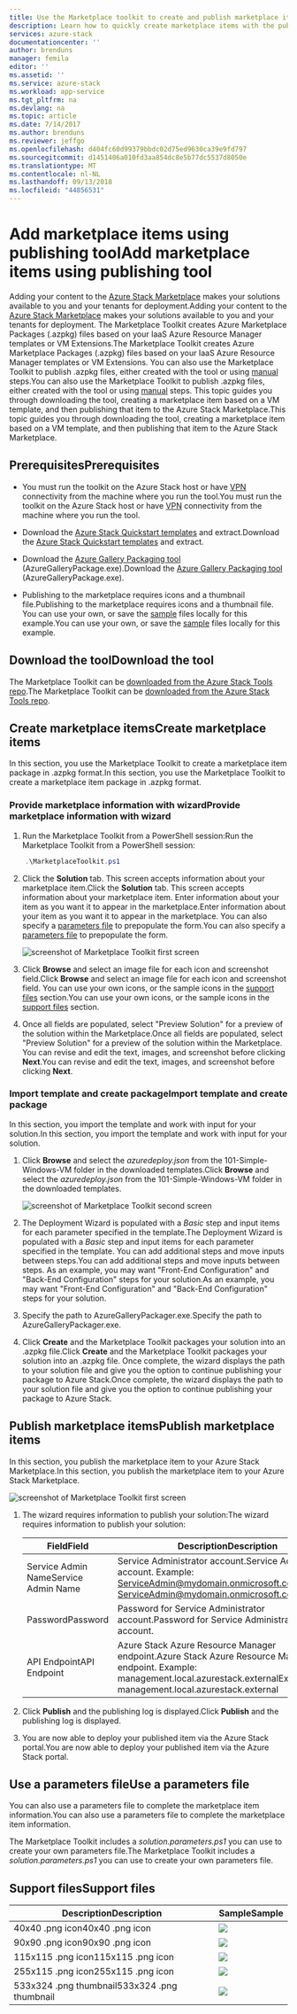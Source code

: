 ```yaml
---
title: Use the Marketplace toolkit to create and publish marketplace items | Microsoft Docs
description: Learn how to quickly create marketplace items with the publishing Toolkit
services: azure-stack
documentationcenter: ''
author: brenduns
manager: femila
editor: ''
ms.assetid: ''
ms.service: azure-stack
ms.workload: app-service
ms.tgt_pltfrm: na
ms.devlang: na
ms.topic: article
ms.date: 7/14/2017
ms.author: brenduns
ms.reviewer: jeffgo
ms.openlocfilehash: d404fc60d99379bbdc02d75ed9630ca39e9fd797
ms.sourcegitcommit: d1451406a010fd3aa854dc8e5b77dc5537d8050e
ms.translationtype: MT
ms.contentlocale: nl-NL
ms.lasthandoff: 09/13/2018
ms.locfileid: "44856531"
---
```

#  <a name="add-marketplace-items-using-publishing-tool"></a><span data-ttu-id="a9f0d-103">Add marketplace items using publishing tool</span><span class="sxs-lookup"><span data-stu-id="a9f0d-103">Add marketplace items using publishing tool</span></span>
<span data-ttu-id="a9f0d-104">Adding your content to the [Azure Stack Marketplace](azure-stack-marketplace.md) makes your solutions available to you and your tenants for deployment.</span><span class="sxs-lookup"><span data-stu-id="a9f0d-104">Adding your content to the [Azure Stack Marketplace](azure-stack-marketplace.md) makes your solutions available to you and your tenants for deployment.</span></span>  <span data-ttu-id="a9f0d-105">The Marketplace Toolkit creates Azure Marketplace Packages (.azpkg) files based on your IaaS Azure Resource Manager templates or VM Extensions.</span><span class="sxs-lookup"><span data-stu-id="a9f0d-105">The Marketplace Toolkit creates Azure Marketplace Packages (.azpkg) files based on your IaaS Azure Resource Manager templates or VM Extensions.</span></span>  <span data-ttu-id="a9f0d-106">You can also use the Marketplace Toolkit to publish .azpkg files, either created with the tool or using [manual](azure-stack-create-and-publish-marketplace-item.md) steps.</span><span class="sxs-lookup"><span data-stu-id="a9f0d-106">You can also use the Marketplace Toolkit to publish .azpkg files, either created with the tool or using [manual](azure-stack-create-and-publish-marketplace-item.md) steps.</span></span>  <span data-ttu-id="a9f0d-107">This topic guides you through downloading the tool, creating a marketplace item based on a VM template, and then publishing that item to the Azure Stack Marketplace.</span><span class="sxs-lookup"><span data-stu-id="a9f0d-107">This topic guides you through downloading the tool, creating a marketplace item based on a VM template, and then publishing that item to the Azure Stack Marketplace.</span></span>     


## <a name="prerequisites"></a><span data-ttu-id="a9f0d-108">Prerequisites</span><span class="sxs-lookup"><span data-stu-id="a9f0d-108">Prerequisites</span></span>
 - <span data-ttu-id="a9f0d-109">You must run the toolkit on the Azure Stack host or have [VPN](azure-stack-connect-azure-stack.md#connect-to-azure-stack-with-vpn) connectivity from the machine where you run the tool.</span><span class="sxs-lookup"><span data-stu-id="a9f0d-109">You must run the toolkit on the Azure Stack host or have [VPN](azure-stack-connect-azure-stack.md#connect-to-azure-stack-with-vpn) connectivity from the machine where you run the tool.</span></span>

 - <span data-ttu-id="a9f0d-110">Download the [Azure Stack Quickstart templates](https://github.com/Azure/AzureStack-QuickStart-Templates/archive/master.zip) and extract.</span><span class="sxs-lookup"><span data-stu-id="a9f0d-110">Download the [Azure Stack Quickstart templates](https://github.com/Azure/AzureStack-QuickStart-Templates/archive/master.zip) and extract.</span></span>

 - <span data-ttu-id="a9f0d-111">Download the [Azure Gallery Packaging tool](http://aka.ms/azurestackmarketplaceitem) (AzureGalleryPackage.exe).</span><span class="sxs-lookup"><span data-stu-id="a9f0d-111">Download the [Azure Gallery Packaging tool](http://aka.ms/azurestackmarketplaceitem) (AzureGalleryPackage.exe).</span></span> 

 - <span data-ttu-id="a9f0d-112">Publishing to the marketplace requires icons and a thumbnail file.</span><span class="sxs-lookup"><span data-stu-id="a9f0d-112">Publishing to the marketplace requires icons and a thumbnail file.</span></span>  <span data-ttu-id="a9f0d-113">You can use your own, or save the [sample](azure-stack-marketplace-publisher.md#support-files) files locally for this example.</span><span class="sxs-lookup"><span data-stu-id="a9f0d-113">You can use your own, or save the [sample](azure-stack-marketplace-publisher.md#support-files) files locally for this example.</span></span>

## <a name="download-the-tool"></a><span data-ttu-id="a9f0d-114">Download the tool</span><span class="sxs-lookup"><span data-stu-id="a9f0d-114">Download the tool</span></span>
<span data-ttu-id="a9f0d-115">The Marketplace Toolkit can be [downloaded from the Azure Stack Tools repo](azure-stack-powershell-download.md).</span><span class="sxs-lookup"><span data-stu-id="a9f0d-115">The Marketplace Toolkit can be [downloaded from the Azure Stack Tools repo](azure-stack-powershell-download.md).</span></span>


##  <a name="create-marketplace-items"></a><span data-ttu-id="a9f0d-116">Create marketplace items</span><span class="sxs-lookup"><span data-stu-id="a9f0d-116">Create marketplace items</span></span>
<span data-ttu-id="a9f0d-117">In this section, you use the Marketplace Toolkit to create a marketplace item package in .azpkg format.</span><span class="sxs-lookup"><span data-stu-id="a9f0d-117">In this section, you use the Marketplace Toolkit to create a marketplace item package in .azpkg format.</span></span>  

### <a name="provide-marketplace-information-with-wizard"></a><span data-ttu-id="a9f0d-118">Provide marketplace information with wizard</span><span class="sxs-lookup"><span data-stu-id="a9f0d-118">Provide marketplace information with wizard</span></span>
1. <span data-ttu-id="a9f0d-119">Run the Marketplace Toolkit from a PowerShell session:</span><span class="sxs-lookup"><span data-stu-id="a9f0d-119">Run the Marketplace Toolkit from a PowerShell session:</span></span>
```PowerShell
    .\MarketplaceToolkit.ps1
```

2. <span data-ttu-id="a9f0d-120">Click the **Solution** tab.  This screen accepts information about your marketplace item.</span><span class="sxs-lookup"><span data-stu-id="a9f0d-120">Click the **Solution** tab.  This screen accepts information about your marketplace item.</span></span> <span data-ttu-id="a9f0d-121">Enter information about your item as you want it to appear in the marketplace.</span><span class="sxs-lookup"><span data-stu-id="a9f0d-121">Enter information about your item as you want it to appear in the marketplace.</span></span>  <span data-ttu-id="a9f0d-122">You can also specify a [parameters file](azure-stack-marketplace-publisher.md#use-a-parameters-file) to prepopulate the form.</span><span class="sxs-lookup"><span data-stu-id="a9f0d-122">You can also specify a [parameters file](azure-stack-marketplace-publisher.md#use-a-parameters-file) to prepopulate the form.</span></span>  
    
    ![screenshot of Marketplace Toolkit first screen](./media/azure-stack-marketplace-publisher/image7.png)
3. <span data-ttu-id="a9f0d-124">Click **Browse** and select an image file for each icon and screenshot field.</span><span class="sxs-lookup"><span data-stu-id="a9f0d-124">Click **Browse** and select an image file for each icon and screenshot field.</span></span>  <span data-ttu-id="a9f0d-125">You can use your own icons, or the sample icons in the [support files](azure-stack-marketplace-publisher.md#support-files) section.</span><span class="sxs-lookup"><span data-stu-id="a9f0d-125">You can use your own icons, or the sample icons in the [support files](azure-stack-marketplace-publisher.md#support-files) section.</span></span>
4. <span data-ttu-id="a9f0d-126">Once all fields are populated, select "Preview Solution" for a preview of the solution within the Marketplace.</span><span class="sxs-lookup"><span data-stu-id="a9f0d-126">Once all fields are populated, select "Preview Solution" for a preview of the solution within the Marketplace.</span></span>  <span data-ttu-id="a9f0d-127">You can revise and edit the text, images, and screenshot before clicking **Next**.</span><span class="sxs-lookup"><span data-stu-id="a9f0d-127">You can revise and edit the text, images, and screenshot before clicking **Next**.</span></span>  

### <a name="import-template-and-create-package"></a><span data-ttu-id="a9f0d-128">Import template and create package</span><span class="sxs-lookup"><span data-stu-id="a9f0d-128">Import template and create package</span></span>
<span data-ttu-id="a9f0d-129">In this section, you import the template and work with input for your solution.</span><span class="sxs-lookup"><span data-stu-id="a9f0d-129">In this section, you import the template and work with input for your solution.</span></span>

1.  <span data-ttu-id="a9f0d-130">Click **Browse** and select the *azuredeploy.json* from the 101-Simple-Windows-VM folder in the downloaded templates.</span><span class="sxs-lookup"><span data-stu-id="a9f0d-130">Click **Browse** and select the *azuredeploy.json* from the 101-Simple-Windows-VM folder in the downloaded templates.</span></span>

    ![screenshot of Marketplace Toolkit second screen](./media/azure-stack-marketplace-publisher/image8.png)
2.  <span data-ttu-id="a9f0d-132">The Deployment Wizard is populated with a *Basic* step and input items for each parameter specified in the template.</span><span class="sxs-lookup"><span data-stu-id="a9f0d-132">The Deployment Wizard is populated with a *Basic* step and input items for each parameter specified in the template.</span></span>  <span data-ttu-id="a9f0d-133">You can add additional steps and move inputs between steps.</span><span class="sxs-lookup"><span data-stu-id="a9f0d-133">You can add additional steps and move inputs between steps.</span></span>  <span data-ttu-id="a9f0d-134">As an example, you may want "Front-End Configuration" and "Back-End Configuration" steps for your solution.</span><span class="sxs-lookup"><span data-stu-id="a9f0d-134">As an example, you may want "Front-End Configuration" and "Back-End Configuration" steps for your solution.</span></span>
3.  <span data-ttu-id="a9f0d-135">Specify the path to AzureGalleryPackager.exe.</span><span class="sxs-lookup"><span data-stu-id="a9f0d-135">Specify the path to AzureGalleryPackager.exe.</span></span>  
4.  <span data-ttu-id="a9f0d-136">Click **Create** and the Marketplace Toolkit packages your solution into an .azpkg file.</span><span class="sxs-lookup"><span data-stu-id="a9f0d-136">Click **Create** and the Marketplace Toolkit packages your solution into an .azpkg file.</span></span>  <span data-ttu-id="a9f0d-137">Once complete, the wizard displays the path to your solution file and give you the option to continue publishing your package to Azure Stack.</span><span class="sxs-lookup"><span data-stu-id="a9f0d-137">Once complete, the wizard displays the path to your solution file and give you the option to continue publishing your package to Azure Stack.</span></span>


## <a name="publish-marketplace-items"></a><span data-ttu-id="a9f0d-138">Publish marketplace items</span><span class="sxs-lookup"><span data-stu-id="a9f0d-138">Publish marketplace items</span></span>
<span data-ttu-id="a9f0d-139">In this section, you publish the marketplace item to your Azure Stack Marketplace.</span><span class="sxs-lookup"><span data-stu-id="a9f0d-139">In this section, you publish the marketplace item to your Azure Stack Marketplace.</span></span>

![screenshot of Marketplace Toolkit first screen](./media/azure-stack-marketplace-publisher/image9.png)

1.  <span data-ttu-id="a9f0d-141">The wizard requires information to publish your solution:</span><span class="sxs-lookup"><span data-stu-id="a9f0d-141">The wizard requires information to publish your solution:</span></span>
    
    |<span data-ttu-id="a9f0d-142">Field</span><span class="sxs-lookup"><span data-stu-id="a9f0d-142">Field</span></span>|<span data-ttu-id="a9f0d-143">Description</span><span class="sxs-lookup"><span data-stu-id="a9f0d-143">Description</span></span>|
    |-----|-----|
    | <span data-ttu-id="a9f0d-144">Service Admin Name</span><span class="sxs-lookup"><span data-stu-id="a9f0d-144">Service Admin Name</span></span> | <span data-ttu-id="a9f0d-145">Service Administrator account.</span><span class="sxs-lookup"><span data-stu-id="a9f0d-145">Service Administrator account.</span></span>  <span data-ttu-id="a9f0d-146">Example:  ServiceAdmin@mydomain.onmicrosoft.com</span><span class="sxs-lookup"><span data-stu-id="a9f0d-146">Example:  ServiceAdmin@mydomain.onmicrosoft.com</span></span> |
    | <span data-ttu-id="a9f0d-147">Password</span><span class="sxs-lookup"><span data-stu-id="a9f0d-147">Password</span></span> | <span data-ttu-id="a9f0d-148">Password for Service Administrator account.</span><span class="sxs-lookup"><span data-stu-id="a9f0d-148">Password for Service Administrator account.</span></span> |
    | <span data-ttu-id="a9f0d-149">API Endpoint</span><span class="sxs-lookup"><span data-stu-id="a9f0d-149">API Endpoint</span></span> | <span data-ttu-id="a9f0d-150">Azure Stack Azure Resource Manager endpoint.</span><span class="sxs-lookup"><span data-stu-id="a9f0d-150">Azure Stack Azure Resource Manager endpoint.</span></span>  <span data-ttu-id="a9f0d-151">Example: management.local.azurestack.external</span><span class="sxs-lookup"><span data-stu-id="a9f0d-151">Example: management.local.azurestack.external</span></span> |
2.  <span data-ttu-id="a9f0d-152">Click **Publish** and the publishing log is displayed.</span><span class="sxs-lookup"><span data-stu-id="a9f0d-152">Click **Publish** and the publishing log is displayed.</span></span>
3.  <span data-ttu-id="a9f0d-153">You are now able to deploy your published item via the Azure Stack portal.</span><span class="sxs-lookup"><span data-stu-id="a9f0d-153">You are now able to deploy your published item via the Azure Stack portal.</span></span>


## <a name="use-a-parameters-file"></a><span data-ttu-id="a9f0d-154">Use a parameters file</span><span class="sxs-lookup"><span data-stu-id="a9f0d-154">Use a parameters file</span></span>
<span data-ttu-id="a9f0d-155">You can also use a parameters file to complete the marketplace item information.</span><span class="sxs-lookup"><span data-stu-id="a9f0d-155">You can also use a parameters file to complete the marketplace item information.</span></span>  

<span data-ttu-id="a9f0d-156">The Marketplace Toolkit includes a *solution.parameters.ps1* you can use to create your own parameters file.</span><span class="sxs-lookup"><span data-stu-id="a9f0d-156">The Marketplace Toolkit includes a *solution.parameters.ps1* you can use to create your own parameters file.</span></span>


## <a name="support-files"></a><span data-ttu-id="a9f0d-157">Support files</span><span class="sxs-lookup"><span data-stu-id="a9f0d-157">Support files</span></span>
| <span data-ttu-id="a9f0d-158">Description</span><span class="sxs-lookup"><span data-stu-id="a9f0d-158">Description</span></span> | <span data-ttu-id="a9f0d-159">Sample</span><span class="sxs-lookup"><span data-stu-id="a9f0d-159">Sample</span></span> |
| ----- | ----- |
| <span data-ttu-id="a9f0d-160">40x40 .png icon</span><span class="sxs-lookup"><span data-stu-id="a9f0d-160">40x40 .png icon</span></span> | ![](./media/azure-stack-marketplace-publisher/image1.png) |
| <span data-ttu-id="a9f0d-161">90x90 .png icon</span><span class="sxs-lookup"><span data-stu-id="a9f0d-161">90x90 .png icon</span></span> | ![](./media/azure-stack-marketplace-publisher/image2.png) |
| <span data-ttu-id="a9f0d-162">115x115 .png icon</span><span class="sxs-lookup"><span data-stu-id="a9f0d-162">115x115 .png icon</span></span> | ![](./media/azure-stack-marketplace-publisher/image3.png) |
| <span data-ttu-id="a9f0d-163">255x115 .png icon</span><span class="sxs-lookup"><span data-stu-id="a9f0d-163">255x115 .png icon</span></span> | ![](./media/azure-stack-marketplace-publisher/image4.png) |
| <span data-ttu-id="a9f0d-164">533x324 .png thumbnail</span><span class="sxs-lookup"><span data-stu-id="a9f0d-164">533x324 .png thumbnail</span></span> | ![](./media/azure-stack-marketplace-publisher/image5.png) |


